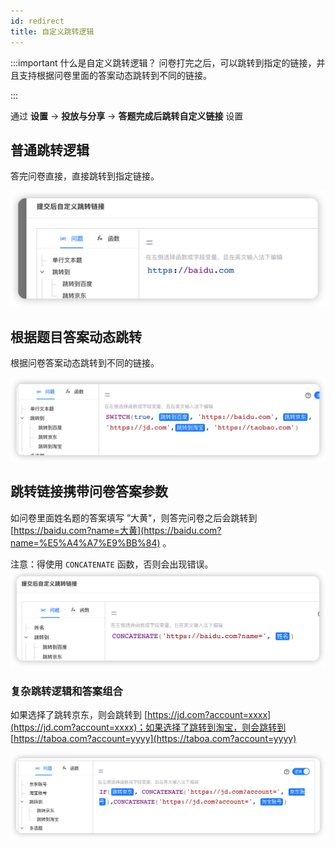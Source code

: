 ```yaml
---
id: redirect
title: 自定义跳转逻辑
---
```

:::important 什么是自定义跳转逻辑？
问卷打完之后，可以跳转到指定的链接，并且支持根据问卷里面的答案动态跳转到不同的链接。

:::

通过 **设置** -> **投放与分享** -> **答题完成后跳转自定义链接** 设置

## 普通跳转逻辑

答完问卷直接，直接跳转到指定链接。

![1663847080254](image/redirect/1663847080254.png)

## 根据题目答案动态跳转

根据问卷答案动态跳转到不同的链接。

![1663851373846](image/redirect/1663851373846.png)

## 跳转链接携带问卷答案参数

如问卷里面姓名题的答案填写 ”大黄"，则答完问卷之后会跳转到  [https://baidu.com?name=大黄](https://baidu.com?name=%E5%A4%A7%E9%BB%84) 。

注意：得使用 `CONCATENATE` 函数，否则会出现错误。 ![1663851498155](image/redirect/1663851498155.png)

### 复杂跳转逻辑和答案组合

如果选择了跳转京东，则会跳转到 [https://jd.com?account=xxxx](https://jd.com?account=xxxx)；如果选择了跳转到淘宝，则会跳转到 [https://taboa.com?account=yyyy](https://taboa.com?account=yyyy)

![1663851792414](image/redirect/1663851792414.png)

